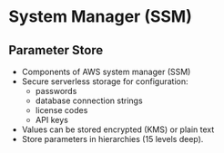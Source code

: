 # System Manager (SSM)



## Parameter Store
- Components of AWS system manager (SSM)
- Secure serverless storage for configuration:
    - passwords
    - database connection strings
    - license codes
    - API keys
- Values can be stored encrypted (KMS) or plain text
- Store parameters in hierarchies (15 levels deep).

